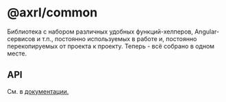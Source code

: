 # @axrl/common

Библиотека с набором различных удобных функций-хелперов, Angular-сервисов и т.п., постоянно используемых в работе и, постоянно перекопируемых 
от проекта к проекту. 
Теперь - всё собрано в одном месте.

## API

См. в [документации.](docs/README.md)